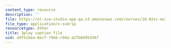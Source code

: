 ```yaml
---
content_type: resource
description: ''
file: https://ol-ocw-studio-app-qa.s3.amazonaws.com/courses/18-02sc-multivariable-calculus-fall-2010/a9f5cbea8ecf79ebc94aa2fbbb954367_2bF6H_xu0ao.srt
file_type: application/x-subrip
resourcetype: Other
title: 3play caption file
uid: a9f5cbea-8ecf-79eb-c94a-a2fbbb954367
---
```

